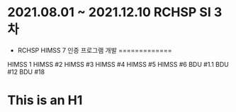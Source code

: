 # 2021.08.01 ~ 2021.12.10 RCHSP SI 3차
- RCHSP HIMSS 7 인증 프로그램 개발
=============

HIMSS 1
HIMSS #2
HIMSS #3
HIMSS #4
HIMSS #5
HIMSS #6
BDU #1.1
BDU #12
BDU #18

This is an H1
=============
  



